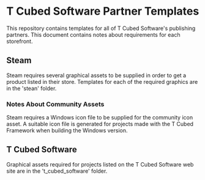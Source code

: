 # T Cubed Software Partner Templates

This repository contains templates for all of T Cubed Software's publishing partners. This document contains notes about requirements for each storefront.

## Steam

Steam requires several graphical assets to be supplied in order to get a product listed in their store. Templates for each of the required graphics are in the 'stean' folder.

### Notes About Community Assets

Steam requires a Windows icon file to be supplied for the community icon asset. A suitable icon file is generated for projects made with the T Cubed Framework when building the Windows version.

## T Cubed Software

Graphical assets required for projects listed on the T Cubed Software web site are in the 't_cubed_software' folder.
